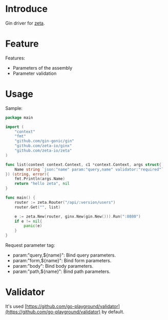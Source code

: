 # Introduce
Gin driver for [zeta](https://github.com/zeta-io/zeta).
# Feature
Features:
 - Parameters of the assembly
 - Parameter validation
# Usage
Sample:
```go
package main

import (
	"context"
	"fmt"
	"github.com/gin-gonic/gin"
	"github.com/zeta-io/ginx"
	"github.com/zeta-io/zeta"
)

func list(context context.Context, c1 *context.Context, args struct{
	Name string `json:"name" param:"query,name" validator:"required"`
}) (string, error){
	fmt.Println(args.Name)
	return "hello zeta", nil
}

func main() {
	router := zeta.Router("/api/:version/users")
	router.Get("", list)

	e := zeta.New(router, ginx.New(gin.New())).Run(":8080")
	if e != nil{
		panic(e)
	}
}
```
Request parameter tag:
 - param:"query,${name}": Bind query parameters.
 - param:"form,${name}": Bind form parameters.
 - param:"body": Bind body parameters.
 - param:"path,${name}": Bind path parameters.

# Validator
It's used [https://github.com/go-playground/validator](https://github.com/go-playground/validator) by default.

